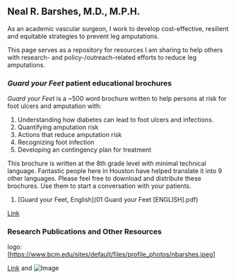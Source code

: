 ## Neal R. Barshes, M.D., M.P.H.

As an academic vascular surgeon, I work to develop cost-effective, resilient and equitable strategies to prevent leg amputations.

This page serves as a repository for resources I am sharing to help others with research- and policy-/outreach-related efforts to reduce leg amputations.

### <i>Guard your Feet</i> patient educational brochures

<i>Guard your Feet</i> is a ~500 word brochure written to help persons at risk for foot ulcers and amputation with:
1. Understanding how diabetes can lead to foot ulcers and infections.
2. Quantifying amputation risk
3. Actions that reduce amputation risk
4. Recognizing foot infection
5. Developing an contingency plan for treatment

This brochure is written at the 8th grade level with minimal technical language. Fantastic people here in Houston have helped translate it into 9 other languages. Please feel free to download and distribute these brochures. Use them to start a conversation with your patients.

1. [Guard your Feet, English](01 Guard your Feet [ENGLISH].pdf)

[Link](url)

### Research Publications and Other Resources

logo: [https://www.bcm.edu/sites/default/files/profile_photos/nbarshes.jpeg]


[Link](url) and ![Image](src)
```

